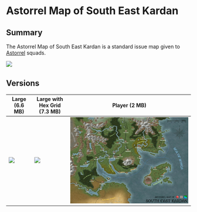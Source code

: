 # Astorrel Map of South East Kardan

## Summary

The Astorrel Map of South East Kardan is a standard issue map given to [Astorrel](../civilisations/kingdom-of-astor/organisations/astorrel/astorrel.md) squads.

<img src="../../images/papers/maps/astorrel-map-of-south-east-kardan/large.jpg" />

## Versions

| Large (6.6 MB) | Large with Hex Grid (7.3 MB) | Player (2 MB) |
| --- | --- | --- |
| <img src="../../images/papers/maps/astorrel-map-of-south-east-kardan/large.jpg" /> | <img src="../../images/papers/maps/astorrel-map-of-south-east-kardan/large-grid.jpg" /> | <img src="../../images/papers/maps/astorrel-map-of-south-east-kardan/player.jpg" /> |
